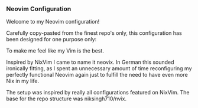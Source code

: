 ### Neovim Configuration

Welcome to my Neovim configuration!

Carefully copy-pasted from the finest repo's only, this configuration has been designed for one purpose only:

To make me feel like my Vim is the best.

Inspired by NixVim I came to name it neovix. In German this sounded ironically
fitting, as I spent an unnecessary amount of time reconfiguring my perfectly
functional Neovim again just to fulfill the need to have even more Nix in my
life.

The setup was inspired by really all configurations featured on NixVim.
The base for the repo structure was niksingh710/nvix.


